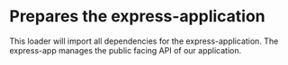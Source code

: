# Prepares the express-application
This loader will import all dependencies for the express-application.
The express-app manages the public facing API of our application.
